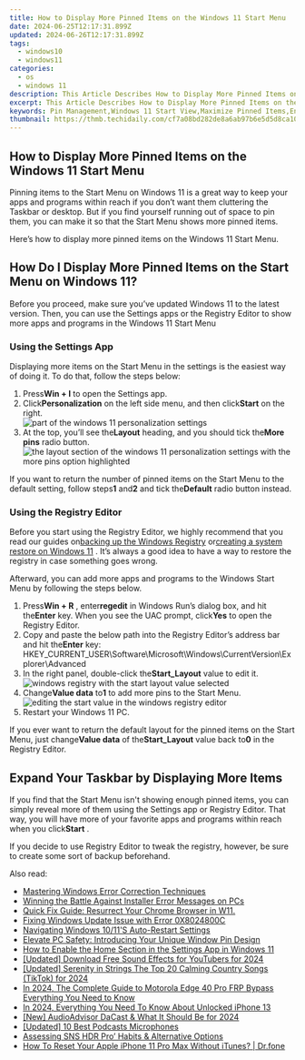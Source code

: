 ```yaml
---
title: How to Display More Pinned Items on the Windows 11 Start Menu
date: 2024-06-25T12:17:31.899Z
updated: 2024-06-26T12:17:31.899Z
tags:
  - windows10
  - windows11
categories:
  - os
  - windows 11
description: This Article Describes How to Display More Pinned Items on the Windows 11 Start Menu
excerpt: This Article Describes How to Display More Pinned Items on the Windows 11 Start Menu
keywords: Pin Management,Windows 11 Start View,Maximize Pinned Items,Enhance Start Menu,Window 11 Pinning,Increase Start Visibility,Pinned Items Maximization
thumbnail: https://thmb.techidaily.com/cf7a08bd282de8a6ab97b6e5d5d8ca10a7266e7f855e68e8c2f62606a22410cc.jpeg
---
```


## How to Display More Pinned Items on the Windows 11 Start Menu

 Pinning items to the Start Menu on Windows 11 is a great way to keep your apps and programs within reach if you don’t want them cluttering the Taskbar or desktop. But if you find yourself running out of space to pin them, you can make it so that the Start Menu shows more pinned items.

 Here’s how to display more pinned items on the Windows 11 Start Menu.

## How Do I Display More Pinned Items on the Start Menu on Windows 11?

 Before you proceed, make sure you’ve updated Windows 11 to the latest version. Then, you can use the Settings apps or the Registry Editor to show more apps and programs in the Windows 11 Start Menu

### Using the Settings App

 Displaying more items on the Start Menu in the settings is the easiest way of doing it. To do that, follow the steps below:

1. Press**Win + I** to open the Settings app.
2. Click**Personalization** on the left side menu, and then click**Start** on the right.  
![part of the windows 11 personalization settings](https://static1.makeuseofimages.com/wordpress/wp-content/uploads/2022/12/part-windows-11-personalization-settings.jpg)
3. At the top, you’ll see the**Layout** heading, and you should tick the**More pins** radio button.  
![the layout section of the windows 11 personalization settings with the more pins option highlighted](https://static1.makeuseofimages.com/wordpress/wp-content/uploads/2022/12/layout-section-start-settings-windows-11.jpg)

 If you want to return the number of pinned items on the Start Menu to the default setting, follow steps**1** and**2** and tick the**Default** radio button instead.

### Using the Registry Editor

 Before you start using the Registry Editor, we highly recommend that you read our guides on[backing up the Windows Registry](https://www.makeuseof.com/tag/backup-restore-windows-registry/) or[creating a system restore on Windows 11](https://www.makeuseof.com/windows-11-create-restore-point/) . It’s always a good idea to have a way to restore the registry in case something goes wrong.

 Afterward, you can add more apps and programs to the Windows Start Menu by following the steps below.

1. Press**Win + R** , enter**regedit** in Windows Run’s dialog box, and hit the**Enter** key. When you see the UAC prompt, click**Yes** to open the Registry Editor.
2. Copy and paste the below path into the Registry Editor’s address bar and hit the**Enter** key:  
HKEY_CURRENT_USER\Software\Microsoft\Windows\CurrentVersion\Explorer\Advanced
3. In the right panel, double-click the**Start\_Layout** value to edit it.  
![windows registry with the start layout value selected](https://static1.makeuseofimages.com/wordpress/wp-content/uploads/2022/12/windows-reg-editor-start-layout-value-selected.jpg)
4. Change**Value data** to**1** to add more pins to the Start Menu.  
![editing the start value in the windows registry editor](https://static1.makeuseofimages.com/wordpress/wp-content/uploads/2022/12/start-layout-value-regedit.jpg)
5. Restart your Windows 11 PC.

 If you ever want to return the default layout for the pinned items on the Start Menu, just change**Value data** of the**Start\_Layout** value back to**0** in the Registry Editor.

## Expand Your Taskbar by Displaying More Items

 If you find that the Start Menu isn't showing enough pinned items, you can simply reveal more of them using the Settings app or Registry Editor. That way, you will have more of your favorite apps and programs within reach when you click**Start** .

 If you decide to use Registry Editor to tweak the registry, however, be sure to create some sort of backup beforehand.


<ins class="adsbygoogle"
     style="display:block"
     data-ad-format="autorelaxed"
     data-ad-client="ca-pub-7571918770474297"
     data-ad-slot="1223367746"></ins>



<ins class="adsbygoogle"
     style="display:block"
     data-ad-client="ca-pub-7571918770474297"
     data-ad-slot="8358498916"
     data-ad-format="auto"
     data-full-width-responsive="true"></ins>

<span class="atpl-alsoreadstyle">Also read:</span>
<div><ul>
<li><a href="https://windows11.techidaily.com/mastering-windows-error-correction-techniques/"><u>Mastering Windows Error Correction Techniques</u></a></li>
<li><a href="https://windows11.techidaily.com/winning-the-battle-against-installer-error-messages-on-pcs/"><u>Winning the Battle Against Installer Error Messages on PCs</u></a></li>
<li><a href="https://windows11.techidaily.com/1719290153300-quick-fix-guide-resurrect-your-chrome-browser-in-w11/"><u>Quick Fix Guide: Resurrect Your Chrome Browser in W11.</u></a></li>
<li><a href="https://windows11.techidaily.com/fixing-windows-update-issue-with-error-0x8024800c/"><u>Fixing Windows Update Issue with Error 0X8024800C</u></a></li>
<li><a href="https://windows11.techidaily.com/navigating-windows-1011s-auto-restart-settings/"><u>Navigating Windows 10/11'S Auto-Restart Settings</u></a></li>
<li><a href="https://windows11.techidaily.com/elevate-pc-safety-introducing-your-unique-window-pin-design/"><u>Elevate PC Safety: Introducing Your Unique Window Pin Design</u></a></li>
<li><a href="https://windows11.techidaily.com/how-to-enable-the-home-section-in-the-settings-app-in-windows-11/"><u>How to Enable the Home Section in the Settings App in Windows 11</u></a></li>
<li><a href="https://facebook-video-share.techidaily.com/updated-download-free-sound-effects-for-youtubers-for-2024/"><u>[Updated] Download Free Sound Effects for YouTubers for 2024</u></a></li>
<li><a href="https://tiktok-clips.techidaily.com/updated-serenity-in-strings-the-top-20-calming-country-songs-tiktok-for-2024/"><u>[Updated] Serenity in Strings  The Top 20 Calming Country Songs (TikTok) for 2024</u></a></li>
<li><a href="https://android-frp.techidaily.com/in-2024-the-complete-guide-to-motorola-edge-40-pro-frp-bypass-everything-you-need-to-know-by-drfone-android/"><u>In 2024, The Complete Guide to Motorola Edge 40 Pro FRP Bypass Everything You Need to Know</u></a></li>
<li><a href="https://ios-unlock.techidaily.com/in-2024-everything-you-need-to-know-about-unlocked-iphone-13-by-drfone-ios/"><u>In 2024, Everything You Need To Know About Unlocked iPhone 13</u></a></li>
<li><a href="https://fox-cloud.techidaily.com/new-audioadvisor-dacast-and-what-it-should-be-for-2024/"><u>[New] AudioAdvisor  DaCast & What It Should Be for 2024</u></a></li>
<li><a href="https://vp-tips.techidaily.com/updated-10-best-podcasts-microphones/"><u>[Updated] 10 Best Podcasts Microphones</u></a></li>
<li><a href="https://extra-information.techidaily.com/assessing-sns-hdr-pro-habits-and-alternative-options/"><u>Assessing SNS HDR Pro’ Habits & Alternative Options</u></a></li>
<li><a href="https://techidaily.com/how-to-reset-your-apple-iphone-11-pro-max-without-itunes-drfone-by-drfone-ios-system-repair-ios-system-repair/"><u>How To Reset Your Apple iPhone 11 Pro Max Without iTunes? | Dr.fone</u></a></li>
</ul></div>
